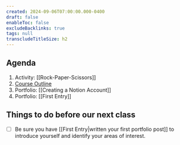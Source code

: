 ```yaml
---
created: 2024-09-06T07:00:00.000-0400
draft: false
enableToc: false
excludeBacklinks: true
tags: null
transcludeTitleSize: h2
---
```


## Agenda
1. Activity: [[Rock-Paper-Scissors]]
2. [Course Outline](https://drive.google.com/file/d/1uWps8Mk0a7KohiR-1P2B0QDOiw0gyL9o/view?usp=drive_link)
3. Portfolio: [[Creating a Notion Account]]
4. Portfolio: [[First Entry]]

## Things to do before our next class
- [ ] Be sure you have [[First Entry|written your first portfolio post]] to introduce yourself and identify your areas of interest.
